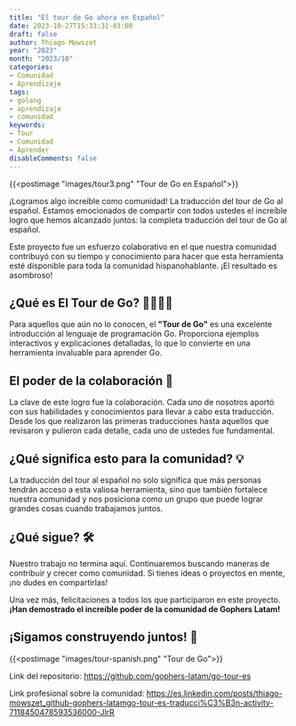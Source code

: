 ```yaml
---
title: "El tour de Go ahora en Español"
date: 2023-10-27T15:33:31-03:00
draft: false
author: Thiago Mowszet
year: "2023"
month: "2023/10"
categories:
- Comunidad
- Aprendizaje
tags:
- golang
- aprendizaje
- comunidad
keywords:
- Tour
- Comunidad
- Aprender
disableComments: false
---
```


{{<postimage "images/tour3.png" "Tour de Go en Español">}}

¡Logramos algo increíble como comunidad!
La traducción del tour de Go al español.
Estamos emocionados de compartir con todos ustedes el increíble logro que hemos alcanzado juntos: la completa traducción del tour de Go al español.

Este proyecto fue un esfuerzo colaborativo en el que nuestra comunidad contribuyó con su tiempo y conocimiento para hacer que esta herramienta esté disponible para toda la comunidad hispanohablante. ¡El resultado es asombroso!

<!--more-->

## ¿Qué es El Tour de Go? 👩‍💻👨‍💻

Para aquellos que aún no lo conocen, el **"Tour de Go"** es una excelente introducción al lenguaje de programación Go. Proporciona ejemplos interactivos y explicaciones detalladas, lo que lo convierte en una herramienta invaluable para aprender Go.

## El poder de la colaboración 👥

La clave de este logro fue la colaboración. Cada uno de nosotros aportó con sus habilidades y conocimientos para llevar a cabo esta traducción. Desde los que realizaron las primeras traducciones hasta aquellos que revisaron y pulieron cada detalle, cada uno de ustedes fue fundamental.

## ¿Qué significa esto para la comunidad? 💡

La traducción del tour al español no solo significa que más personas tendrán acceso a esta valiosa herramienta, sino que también fortalece nuestra comunidad y nos posiciona como un grupo que puede lograr grandes cosas cuando trabajamos juntos.

## ¿Qué sigue? 🛠️

Nuestro trabajo no termina aquí. Continuaremos buscando maneras de contribuir y crecer como comunidad. Si tienes ideas o proyectos en mente, ¡no dudes en compartirlas!

Una vez más, felicitaciones a todos los que participaron en este proyecto. **¡Han demostrado el increíble poder de la comunidad de Gophers Latam!**

## ¡Sigamos construyendo juntos! 🚀

{{<postimage "images/tour-spanish.png" "Tour de Go">}}

Link del repositorio: https://github.com/gophers-latam/go-tour-es

Link profesional sobre la comunidad: https://es.linkedin.com/posts/thiago-mowszet_github-gophers-latamgo-tour-es-traducci%C3%B3n-activity-7118450478593536000-JlrR
